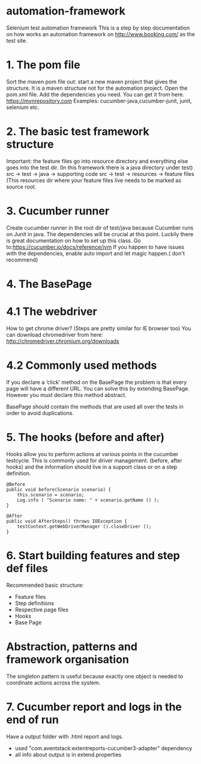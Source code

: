# automation-framework
Selenium test automation framework
This is a step by step documentation on how works an automation framework on http://www.booking.com/ as the test site. 



# 1. The pom file
Sort the maven pom file out: start a new maven project that gives the structure.
It is a maven structure not for the automation project. Open the pom.xml file.
Add the dependencies you need. You can get it from here.  https://mvnrepository.com
Examples: cucumber-java,cucumber-junit, junit, selenium etc.


# 2. The basic test framework structure
Important: the feature files go into resource directory and everything else goes into the test dir.
(In this framework there is a java directory under test)
src -> test -> java ->  supporting code
src -> test -> resources -> feature files
(This resources dir where your feature files live needs to be marked as source root.

# 3. Cucumber runner
 Create cucumber runner in the root dir of test/java because Cucumber runs on Junit in java.
The dependencies will be crucial at this point. Luckily there is great documentation on how to set up this class.
Go to:https://cucumber.io/docs/reference/jvm
If you happen to have issues with the dependencies, enable auto import and let magic happen.( don't recommend)


# 4. The BasePage
# 4.1 The webdriver
How to get chrome driver? (Steps are pretty similar for IE browser too)
You can download chromedriver from here: http://chromedriver.chromium.org/downloads

# 4.2 Commonly used methods
If you declare a ‘click’ method on the BasePage the problem is that every page will have a different URL.
You can solve this by extending BasePage. However you must declare this method abstract.

BasePage should contain the methods that are used all over the tests in order to avoid duplications.

# 5. The hooks (before and after)
Hooks allow you to perform actions at various points in the cucumber testcycle.
This is commonly used for driver management. (before, after hooks)
and the information should live in a support class or on a step definition.

    @Before
    public void before(Scenario scenario) {
        this.scenario = scenario;
        Log.info ( "Scenario name: " + scenario.getName () );
    }

    @After
    public void AfterSteps() throws IOException {
        testContext.getWebDriverManager ().closeDriver ();
    }


# 6. Start building features and step def files
Recommended basic structure:
- Feature files
- Step definitions
- Respective page files
- Hooks
- Base Page

#  Abstraction, patterns and framework organisation


The singleton pattern is useful because exactly one object is needed to coordinate actions across the system.


# 7. Cucumber report and logs in the end of run 

Have a output folder with .html report and logs. 
 * used "com.aventstack:extentreports-cucumber3-adapter" dependency
 * all info about output is in extend.properties
  
